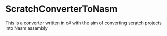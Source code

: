 # ScratchConverterToNasm
This is a converter written in c# with the aim of converting scratch projects into Nasm assambly
